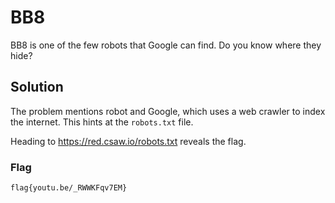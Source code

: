 # BB8
BB8 is one of the few robots that Google can find. Do you know where they hide?
## Solution
The problem mentions robot and Google, which uses a web crawler to index the internet. This hints at the `robots.txt` file.

Heading to https://red.csaw.io/robots.txt reveals the flag.
### Flag
`flag{youtu.be/_RWWKFqv7EM}`
